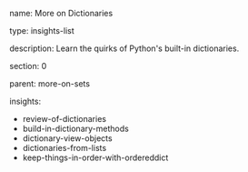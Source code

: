 name: More on Dictionaries

type: insights-list

description: Learn the quirks of Python's built-in dictionaries.

section: 0

parent: more-on-sets

insights:
  - review-of-dictionaries
  - build-in-dictionary-methods
  - dictionary-view-objects
  - dictionaries-from-lists
  - keep-things-in-order-with-ordereddict
